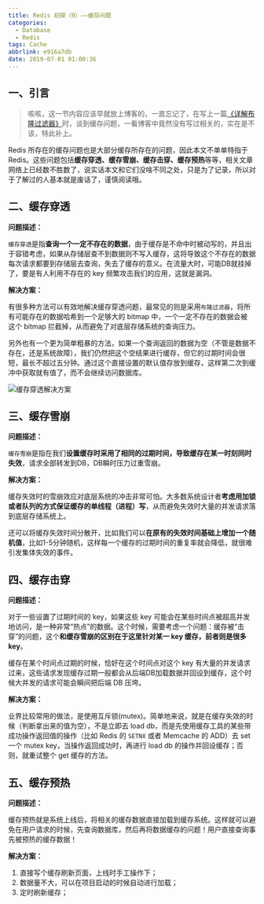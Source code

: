 ```yaml
---
title: Redis 初探（9）——缓存问题
categories:
  - Database
  - Redis
tags: Cache
abbrlink: e916a7db
date: 2019-07-01 01:00:36
---
```


## 一、引言

>咳咳，这一节内容应该早就放上博客的，一直忘记了，在写上一篇[《详解布隆过滤器》](/dc21b1d2.html)时，谈到缓存问题，一看博客中竟然没有写过相关的，实在是不该，特此补上。

Redis 所存在的缓存问题也是大部分缓存所存在的问题，因此本文不单单特指于 Redis。这些问题包括**缓存穿透、缓存雪崩、缓存击穿、缓存预热**等等，相关文章网络上已经数不胜数了，说实话本文和它们没啥不同之处，只是为了记录，所以对于了解过的人基本就是废话了，谨慎阅读哦。

## 二、缓存穿透

**问题描述：**

`缓存穿透`是指**查询一个一定不存在的数据**，由于缓存是不命中时被动写的，并且出于容错考虑，如果从存储层查不到数据则不写入缓存，这将导致这个不存在的数据每次请求都要到存储层去查询，失去了缓存的意义。在流量大时，可能DB就挂掉了，要是有人利用不存在的 key 频繁攻击我们的应用，这就是漏洞。

**解决方案：**

有很多种方法可以有效地解决缓存穿透问题，最常见的则是采用`布隆过滤器`，将所有可能存在的数据哈希到一个足够大的 bitmap 中，一个一定不存在的数据会被 这个 bitmap 拦截掉，从而避免了对底层存储系统的查询压力。

另外也有一个更为简单粗暴的方法，如果一个查询返回的数据为空（不管是数据不存在，还是系统故障），我们仍然把这个空结果进行缓存，但它的过期时间会很短，最长不超过五分钟。通过这个直接设置的默认值存放到缓存，这样第二次到缓冲中获取就有值了，而不会继续访问数据库。

![缓存穿透解决方案](https://cdn.jsdelivr.net/gh/jitwxs/cdn/blog/posts/201906/20190630221228244.png)

## 三、缓存雪崩

**问题描述：**

`缓存雪崩`是指在我们**设置缓存时采用了相同的过期时间，导致缓存在某一时刻同时失效**，请求全部转发到DB，DB瞬时压力过重雪崩。

**解决方案：**

缓存失效时的雪崩效应对底层系统的冲击非常可怕。大多数系统设计者**考虑用加锁或者队列的方式保证缓存的单线程（进程）写**，从而避免失效时大量的并发请求落到底层存储系统上。

还可以将缓存失效时间分散开，比如我们可以**在原有的失效时间基础上增加一个随机值**，比如1-5分钟随机，这样每一个缓存的过期时间的重复率就会降低，就很难引发集体失效的事件。

## 四、缓存击穿

**问题描述：**

对于一些设置了过期时间的 key，如果这些 key 可能会在某些时间点被超高并发地访问，是一种非常“热点”的数据。这个时候，需要考虑一个问题：缓存被“击穿”的问题，这个**和缓存雪崩的区别在于这里针对某一 key 缓存，前者则是很多 key**。

缓存在某个时间点过期的时候，恰好在这个时间点对这个 key 有大量的并发请求过来，这些请求发现缓存过期一般都会从后端DB加载数据并回设到缓存，这个时候大并发的请求可能会瞬间把后端 DB 压垮。

**解决方案：**

业界比较常用的做法，是使用互斥锁(mutex)。简单地来说，就是在缓存失效的时候（判断拿出来的值为空），不是立即去 load db，而是先使用缓存工具的某些带成功操作返回值的操作（比如 Redis 的 `SETNX` 或者 Memcache 的 ADD）去 set 一个 mutex key，当操作返回成功时，再进行 load db 的操作并回设缓存；否则，就重试整个 get 缓存的方法。

## 五、缓存预热

**问题描述：**

缓存预热就是系统上线后，将相关的缓存数据直接加载到缓存系统。这样就可以避免在用户请求的时候，先查询数据库，然后再将数据缓存的问题！用户直接查询事先被预热的缓存数据！

**解决方案：**

1. 直接写个缓存刷新页面，上线时手工操作下；
2. 数据量不大，可以在项目启动的时候自动进行加载；
3. 定时刷新缓存；
